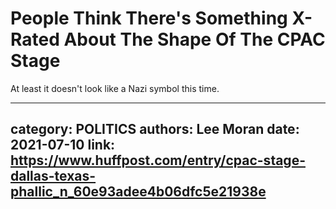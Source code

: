 # People Think There's Something X-Rated About The Shape Of The CPAC Stage

At least it doesn't look like a Nazi symbol this time.

---
category: POLITICS
authors: Lee Moran
date: 2021-07-10
link: https://www.huffpost.com/entry/cpac-stage-dallas-texas-phallic_n_60e93adee4b06dfc5e21938e
---
